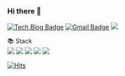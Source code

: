 ### Hi there 👋


[![Tech Blog Badge](http://img.shields.io/badge/-Tech%20blog-black?style=flat-square&logo=github&link=https://ho323.github.io/)](https://ho323.github.io/)
[![Gmail Badge](https://img.shields.io/badge/Gmail-d14836?style=flat-square&logo=Gmail&logoColor=white&link=mailto:8536048@gmail.com)](mailto:snugyun01@gmail.com)
<a href="https://www.instagram.com/h05eong/" target="_blank"><img src="https://img.shields.io/badge/Instagram-a3669b?style=flat-square&logo=Instagram&logoColor=white"/></a>

📚 Stack   
<img src="https://img.shields.io/badge/flutter-02569B?style=for-the-badge&logo=flutter&logoColor=white">
<img src="https://img.shields.io/badge/Python-3776AB?style=for-the-badge&logo=Python&logoColor=white">
<img src="https://img.shields.io/badge/linux-FCC624?style=for-the-badge&logo=linux&logoColor=black">
<img src="https://img.shields.io/badge/github-181717?style=for-the-badge&logo=github&logoColor=white">
<img src="https://img.shields.io/badge/git-F05032?style=for-the-badge&logo=git&logoColor=white">

[![Hits](https://hits.seeyoufarm.com/api/count/incr/badge.svg?url=https%3A%2F%2Fgithub.com%2Fho323&count_bg=%2379C83D&title_bg=%23555555&icon=&icon_color=%23E7E7E7&title=hits&edge_flat=false)](https://hits.seeyoufarm.com)
<!--
**ho323/ho323** is a ✨ _special_ ✨ repository because its `README.md` (this file) appears on your GitHub profile.

Here are some ideas to get you started:

- 🔭 I’m currently working on ...
- 🌱 I’m currently learning ...
- 👯 I’m looking to collaborate on ...
- 🤔 I’m looking for help with ...
- 💬 Ask me about ...
- 📫 How to reach me: ...
- 😄 Pronouns: ...
- ⚡ Fun fact: ...
-->
